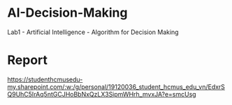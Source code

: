 # AI-Decision-Making
Lab1 - Artificial Intelligence - Algorithm for Decision Making

# Report
https://studenthcmusedu-my.sharepoint.com/:w:/g/personal/19120036_student_hcmus_edu_vn/EdxrSQ9UhC5IrAq5ntGCJHoBbNxQzLX3SipmWHrh_mvxJA?e=smcUsg
